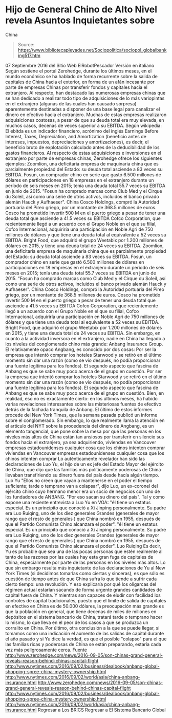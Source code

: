 # Hijo de General Chino de Alto Nivel revela Asuntos Inquietantes sobre 
China

> Source: https://www.bibliotecapleyades.net/Sociopolitica/sociopol_globalbanking517.htm

07 Septiembre 2016
del Sitio Web ElRobotPescador
Versión en italiano
Según sostiene el portal Zerohedge, durante los últimos meses, en el mundo económico se ha hablado de forma recurrente sobre la salida de capitales de China hacia el exterior, en forma de un afán incesante por parte de empresas Chinas por transferir fondos y capitales hacia el extranjero. Al respecto, han destacado las numerosas empresas chinas que se han dedicado a realizar todo tipo de adquisiciones de lo más variopintas en el extranjero (algunas de las cuales han causado sorpresa) aparentemente destinadas a disponer de una base legal para canalizar el dinero en efectivo hacia el extranjero. Muchas de estas empresas realizaron adquisiciones costosas, a pesar de que su deuda total era muy elevada, en muchos casos, decenas de veces superior a su EBITDA. Según wikipedia:
El ebitda es un indicador financiero, acrónimo del inglés Earnings Before Interest, Taxes, Depreciation, and Amortization (beneficio antes de intereses, impuestos, depreciaciones y amortizaciones), es decir, el beneficio bruto de explotación calculado antes de la deducibilidad de los gastos financieros.
Al respecto de estas adquisiciones e inversiones en el extranjero por parte de empresas chinas, Zerohedge ofrece los siguientes ejemplos:
Zoomlion, una deficitaria empresa de maquinaria china que es parcialmente propiedad del Estado: su deuda total asciende a 83 veces su EBITDA. Fosun, un comprador chino en serie que gastó 6.500 millones de dólares en participaciones en 18 empresas en el extranjero durante un período de seis meses en 2015; tenía una deuda total 55.7 veces su EBITDA en junio de 2015. "Fosun ha comprado marcas como Club Med y el Cirque du Soleil, así como una serie de otros activos, incluidos el banco privado alemán Hauck y Aufhaeser". China Cosco Holdings, compró la Autoridad portuaria del Pireo griego, por un montante de 368.5 millones de euros. Cosco ha prometido invertir 500 M en el puerto griego a pesar de tener una deuda total que asciende a 41.5 veces su EBITDA Cofco Corporation, que recientemente llegó a un acuerdo con el Grupo Noble en el que su filial, Cofco Internacional, adquiriría una participación en Noble Agri de 750 millones de dólares y que tiene una deuda total al equivalente a 52 veces su EBITDA. Bright Food, que adquirió el grupo Weetabix por 1.200 millones de dólares en 2015, y tiene una deuda total de 24 veces su EBITDA.
Zoomlion,
una deficitaria empresa de maquinaria china que es parcialmente propiedad del Estado: su deuda total asciende a 83 veces su EBITDA.
Fosun,
un comprador chino en serie que gastó 6.500 millones de dólares en participaciones en 18 empresas en el extranjero durante un período de seis meses en 2015; tenía una deuda total 55.7 veces su EBITDA en junio de 2015.
"Fosun ha comprado marcas como Club Med y el Cirque du Soleil, así como una serie de otros activos, incluidos el banco privado alemán Hauck y Aufhaeser".
China Cosco Holdings,
compró la Autoridad portuaria del Pireo griego, por un montante de 368.5 millones de euros. Cosco ha prometido invertir 500 M en el puerto griego a pesar de tener una deuda total que asciende a 41.5 veces su EBITDA
Cofco Corporation,
que recientemente llegó a un acuerdo con el Grupo Noble en el que su filial, Cofco Internacional, adquiriría una participación en Noble Agri de 750 millones de dólares y que tiene una deuda total al equivalente a 52 veces su EBITDA.
Bright Food,
que adquirió el grupo Weetabix por 1.200 millones de dólares en 2015, y tiene una deuda total de 24 veces su EBITDA.
Sin embargo, en cuanto a la actividad inversora en el extranjero, nadie en China ha llegado a los niveles del conglomerado chino más grande:
Anbang Insurance Group.
El relativamente opaco Angbang, es conocido por dos cosas:
Por ser la empresa que intentó comprar los hoteles Starwood y se retiró en el último momento sin dar una razón (como se vio después, no podía proporcionar una fuente legítima para los fondos). El segundo aspecto que fascina de Anbang es que se sabe muy poco acerca de el grupo en cuestión.
Por ser la empresa que intentó comprar los hoteles Starwood y se retiró en el último momento sin dar una razón (como se vio después, no podía proporcionar una fuente legítima para los fondos).
El segundo aspecto que fascina de Anbang es que se sabe muy poco acerca de el grupo en cuestión.
Bien, en realidad, eso no es exactamente cierto:
en los últimos meses, ha habido varias revelaciones interesantes sobre las misteriosas fuentes de efectivo detrás de la fachada tranquila de Anbang.
El último de estos informes procede del New York Times, que la semana pasada publicó un informe sobre el conglomerado.
Sin embargo, lo que realmente llama la atención en el artículo del NYT sobre la procedencia del dinero de Angbang, es un elemento tangencial, que pone sobre la mesa por qué las personas en los niveles más altos de China están tan ansiosos por transferir en silencio sus fondos hacia el extranjero, ya sea adquiriendo,
viviendas en Vancouver empresas estadounidenses cualquier cosa que los chinos intenten comprar
viviendas en Vancouver
empresas estadounidenses
cualquier cosa que los chinos intenten comprar
Lo auténticamente revelador han sido las declaraciones de Luo Yu, el hijo de un ex jefe del Estado Mayor del ejército de China, que dijo que las familias más políticamente poderosas de China llevaban transfiriendo su dinero fuera del país desde hacía algún tiempo.
Luo Yu
"Ellos no creen que vayan a mantenerse en el poder el tiempo suficiente; tarde o temprano van a colapsar", dijo Luo, un ex-coronel del ejército chino cuyo hermano menor era un socio de negocios con uno de los fundadores de ANBANG. "Por eso sacan su dinero del país".
Tal y como expone una reciente entrevista a Luo Yu en VOA:
"él tiene un estatus especial. Es un principito que conoció a Xi Jinping personalmente. Su padre era Luo Ruiqing, uno de los diez generales Grandes (generales de mayor rango que el resto de generales ) que China nombró en 1955, después de que el Partido Comunista Chino alcanzara el poder".
"él tiene un estatus especial. Es un principito que conoció a Xi Jinping personalmente.
Su padre era Luo Ruiqing, uno de los diez generales Grandes (generales de mayor rango que el resto de generales ) que China nombró en 1955, después de que el Partido Comunista Chino alcanzara el poder".
Luo Ruiqing
Es decir, Yu es probable que sea una de las pocas personas que estén realmente al tanto de las razones por las cuales hay esta gran fuga de capitales de China, especialmente por parte de las personas en los niveles más altos. Lo que sin embargo resulta más inquietante de las declaraciones de Yu al New York Times (si decidimos tomarlas como ciertas y sinceras), es que sólo es cuestión de tiempo antes de que China sufra lo que tiende a sufrir cada cierto tiempo:
una revolución.
Y eso explicaría por qué los oligarcas del régimen actual estarían sacando de forma urgente grandes cantidades de capital fuera de China. Y mientras son capaces de eludir con facilidad los controles de capital tradicionales, puesto que el límite de salida de capitales en efectivo en China es de 50.000 dólares, la preocupación más grande es que la población en general, que tiene decenas de miles de millones en depósitos en el sistema bancario de China, tratará tarde o temprano hacer lo mismo, lo que lleva en el peor de los casos a que se produzca un corralito en China. Por último, otra conclusión a la que se puede llegar, si tomamos como una indicación el aumento de las salidas de capital durante el año pasado y si Yu dice la verdad, es que el posible "colapso" para el que las familias ricas y poderosas de China se están preparando, estaría cada vez más peligrosamente cerca.
Fuente
http://www.zerohedge.com/news/2016-09-05/son-chinas-grand-general-reveals-reason-behind-chinas-capital-flight http://www.nytimes.com/2016/09/02/business/dealbook/anbang-global-shopping-spree-china-mystery-ownership.html http://www.nytimes.com/2016/09/02/world/asia/china-anbang-insurance.html
http://www.zerohedge.com/news/2016-09-05/son-chinas-grand-general-reveals-reason-behind-chinas-capital-flight
http://www.nytimes.com/2016/09/02/business/dealbook/anbang-global-shopping-spree-china-mystery-ownership.html
http://www.nytimes.com/2016/09/02/world/asia/china-anbang-insurance.html
Regresar a Los BRICS
Regresar a El Sistema Bancario Global
